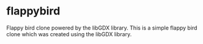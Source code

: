 # flappybird
Flappy bird clone powered by the libGDX library. This is a simple flappy bird clone which was created using the libGDX library.
